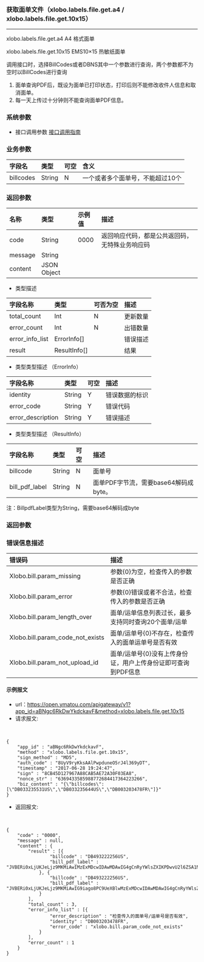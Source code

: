 ### 获取面单文件（xlobo.labels.file.get.a4 / xlobo.labels.file.get.10x15）

---

xlobo.labels.file.get.a4  A4 格式面单

xlobo.labels.file.get.10x15 EMS10×15 热敏纸面单


调用接口时，选择BillCodes或者DBNS其中一个参数进行查询，两个参数都不为空时以BillCodes进行查询

1. 面单查询PDF后，既设为面单已打印状态，打印后则不能修改收件人信息和取消面单。
2. 每一天上传过十分钟则不能查询面单PDF信息。

### 系统参数

* 接口调用参数 [接口调用指南](/openapi/how-to-call-api.md)

### 业务参数
| 字段名 | 类型 | 可空 | 含义 |
| :--- | :--- | :--- | :--- |
| billcodes | String | N | 一个或者多个面单号，不能超过10个 |


### 返回参数

| 名称 | 类型 | 示例值 | 描述 |
| :--- | :--- | :--- | :--- |
| code | String | 0000 | 返回响应代码，都是公共返回码，无特殊业务响应码 |
| message | String |  |  |
| content | JSON Object |  |  |


*  类型描述

| 字段名称 | 类型 | 可否为空 | 描述 |
| :--- | :--- | :--- | :--- |
| total_count | Int | N | 更新数量 |
| error_count | Int | N | 出错数量 |
| error_info_list | ErrorInfo[] |  |错误描述   |
| result | ResultInfo[] |  |结果  |


*  类型类型描述 （ErrorInfo）

| 字段名称 | 类型 | 可空 | 描述 |
| :--- | :--- | :--- | :--- |
| identity | String | Y | 错误数据的标识 |
| error_code | String | Y | 错误代码 |
| error_description | String | Y | 错误描述 |


*  类型类型描述 （ResultInfo）

| 字段名称 | 类型 | 可空 | 描述 |
| :--- | :--- | :--- | :--- |
| billcode | String | N | 面单号 |
| bill_pdf_label | String | N | 面单PDF字节流，需要base64解码成byte。 |

注：BillpdfLabel类型为String，需要base64解码成byte

### 返回参数

### 错误信息描述

| 错误码 | 描述 |
| :--- | :--- |
| Xlobo.bill.param\_missing | 参数{0}为空，检查传入的参数是否正确 |
| Xlobo.bill.param\_error | 参数{0}错误或者不合法，检查传入的参数是否正确 |
| Xlobo.bill.param\_length\_over | 面单/运单信息列表过长，最多支持同时查询20个面单/运单 |
| Xlobo.bill.param\_code\_not\_exists | 面单/运单号{0}不存在，检查传入的面单运单号是否有效 |
| Xlobo.bill.param\_not\_upload\_id | 面单/运单号{0}没有上传身份证，用户上传身份证即可查询到PDF信息 |

#### 示例报文

* url：https://open.ymatou.com/apigateway/v1?app_id=aBNgc6RkDwYkdckavF&method=xlobo.labels.file.get.10x15
* 请求报文:    
<br  />


```
{
	"app_id" : "aBNgc6RkDwYkdckavF",
	"method" : "xlobo.labels.file.get.10x15",
	"sign_method" : "MD5",
	"auth_code" : "8UyV9ryKksAAlPwpduneO5rJ4l369yDT",
	"timestamp" : "2017-06-28 19:24:47",
	"sign" : "8CB45D127967A88CAB5AE72A30F03EA8",
	"nonce_str" : "6369433585988772684417364223266",
	"biz_content" : "{\"billcodes\":[\"DB033235531US\",\"DB033235644US\",\"DB003203478FR\"]}"
}
```


* 返回报文:   
<br  />


```
{
	"code" : "0000",
	"message" : null,
	"content" : {
		"result" : [{
				"billcode" : "DB493222256US",
				"bill_pdf_label" : "JVBERi0xLjUKJeLjz9MKMiAwIMzExMDcwIDAwMDAwIG4gCnRyYWlsZXIKPDwvU2l6ZSA1Ni9Sb290IDEzIDAgUi9JbmZvIDU1IDAgUi9JRCBbPGE2YWEyOTEzMTgxYjBlMDEzMzc1Y2ZkOTE4ODYzOTg4PjwyZjViYWEzM2U4MWNhZGFmMzJkMDdmZGEyMmFmOGRjNT5dPj4Kc3RhcnR4cmVmCjMxMTM2MAolJUVPRgo="
			}, {
				"billcode" : "DB493222256US",
				"bill_pdf_label" : "JVBERi0xLjUKJeLjz9MKMiAwIG9iago8PC9UeXBlwMzExMDcwIDAwMDAwIG4gCnRyYWlsZXIKPDwvU2l6ZSA1Ni9Sb290IDEzIDAgUi9JbmZvIDU1IDAgUi9JRCBbPGE5OTcwNDQwNDBkNzE0Y2M4ZGJiNGJlNTk0NmDQ4ZTFkOTE4NGExZDYwMWU1ZGRhYmVhMDE0Zj5dPj4Kc3RhcnR4cmVmCjMxMTM2MAolJUVPRgo="
			}
		],
		"total_count" : 3,
		"error_info_list" : [{
				"error_description" : "检查传入的面单号/运单号是否有效",
				"identity" : "DB003203478FR",
				"error_code" : "xlobo.bill.param_code_not_exists"
			}
		],
		"error_count" : 1
	}
}
```
